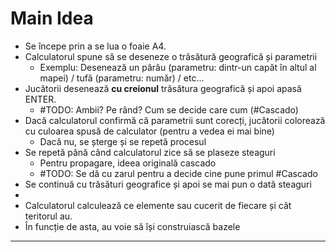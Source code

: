 # Main Idea
- Se începe prin a se lua o foaie A4.
- Calculatorul spune să se deseneze o trăsătură geografică și parametrii
  - Exemplu: Desenează un pârâu (parametru: dintr-un capăt în altul al mapei) / tufă (parametru: număr) / etc...
- Jucătorii desenează **cu creionul** trăsătura geografică și apoi apasă ENTER. 
  - #TODO: Ambii? Pe rând? Cum se decide care cum (#Cascado)
- Dacă calculatorul confirmă că parametrii sunt corecți, jucătorii colorează cu culoarea spusă de calculator (pentru a vedea ei mai bine)
  - Dacă nu, se șterge și se repetă procesul
- Se repetă până când calculatorul zice să se plaseze steaguri
  - Pentru propagare, ideea originală cascado
  - #TODO: Se dă cu zarul pentru a decide cine pune primul #Cascado
- Se continuă cu trăsături geografice și apoi se mai pun o dată steaguri
- 
- Calculatorul calculează ce elemente sau cucerit de fiecare și cât teritorul au.
- În funcție de asta, au voie să își construiască bazele

---

